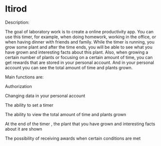 # Itirod

Description:

The goal of laboratory work is to create a online productivity app. You can use this timer, for example, when doing homework, working in the office, or when having dinner with friends and family. While the timer is running, you grow some plant and after the time ends, you will be able to see what you have grown and interesting facts about this plant. Also, when growing a certain number of plants or focusing on a certain amount of time, you can get rewards that are stored in your personal account. And in your personal account you can see the total amount of time and plants grown.

Main functions are:

Authorization

Changing data in your personal account

The ability to set a timer

The ability to view the total amount of time and plants grown

At the end of the timer , the plant that you have grown and interesting facts about it are shown

The possibility of receiving awards when certain conditions are met
